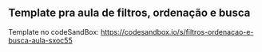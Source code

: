 ## Template pra aula de filtros, ordenação e busca

Template no codeSandBox: https://codesandbox.io/s/filtros-ordenacao-e-busca-aula-sxoc55
